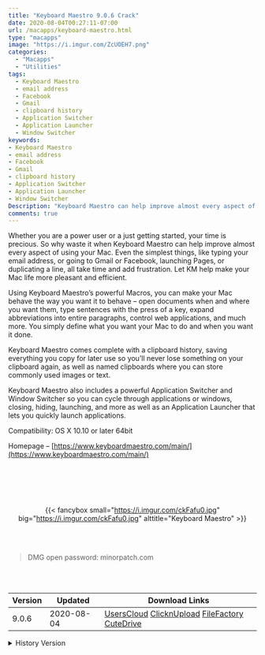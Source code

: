 ```yaml
---
title: "Keyboard Maestro 9.0.6 Crack"
date: 2020-08-04T00:27:11-07:00
url: /macapps/keyboard-maestro.html
type: "macapps"
image: "https://i.imgur.com/ZcUOEH7.png"
categories:
  - "Macapps"
  - "Utilities"
tags:
  - Keyboard Maestro
  - email address
  - Facebook
  - Gmail
  - clipboard history
  - Application Switcher
  - Application Launcher
  - Window Switcher
keywords:
- Keyboard Maestro
- email address
- Facebook
- Gmail
- clipboard history
- Application Switcher
- Application Launcher
- Window Switcher
Description: "Keyboard Maestro can help improve almost every aspect of using your Mac. Even the simplest things, like typing your email address, or going to Gmail or Facebook, launching Pages, or duplicating a line, all take time and add frustration"
comments: true
---
```


Whether you are a power user or a just getting started, your time is precious. So why waste it when Keyboard Maestro can help improve almost every aspect of using your Mac. Even the simplest things, like typing your email address, or going to Gmail or Facebook, launching Pages, or duplicating a line, all take time and add frustration. Let KM help make your Mac life more pleasant and efficient.

Using Keyboard Maestro’s powerful Macros, you can make your Mac behave the way you want it to behave – open documents when and where you want them, type sentences with the press of a key, expand abbreviations into entire paragraphs, control web applications, and much more. You simply define what you want your Mac to do and when you want it done.

Keyboard Maestro comes complete with a clipboard history, saving everything you copy for later use so you’ll never lose something on your clipboard again, as well as named clipboards where you can store commonly used images or text.



Keyboard Maestro also includes a powerful Application Switcher and Window Switcher so you can cycle through applications or windows, closing, hiding, launching, and more as well as an Application Launcher that lets you quickly launch applications.



Compatibility: OS X 10.10 or later 64bit



Homepage – [https://www.keyboardmaestro.com/main/](https://www.keyboardmaestro.com/main/)


<br/>
<br/>
<script async src="https://pagead2.googlesyndication.com/pagead/js/adsbygoogle.js"></script>
<ins class="adsbygoogle"
     style="display:block; text-align:center;"
     data-ad-layout="in-article"
     data-ad-format="fluid"
     data-ad-client="ca-pub-8746275014476192"
     data-ad-slot="5144997159"></ins>
<script>
     (adsbygoogle = window.adsbygoogle || []).push({});
</script>
<br/>
<br/>


<center>

{{< fancybox small="https://i.imgur.com/ckFafu0.jpg" big="https://i.imgur.com/ckFafu0.jpg" alttitle="Keyboard Maestro" >}}

</center>

<br/>
<br/>


> DMG open password: minorpatch.com

<br/>

<br/>
<div id="history_version" class="history_version">

| Version | Updated | Download Links |
| ---- | ---- | ---- |
| 9.0.6 | 2020-08-04 | [UsersCloud](https://ouo.io/XoUWgiI)   [ClicknUpload](https://ouo.io/IvP7zE)   [FileFactory](https://ouo.io/4veDpa)   [CuteDrive](https://ouo.io/z2Q8dg) |
<details>
<summary>History Version</summary>

| Version | Updated | Download Links |
| ---- | ---- | ---- |
| 9.0.5 | 2020-02-27 | [UsersCloud](https://ouo.io/Rff3MK)   [ClicknUpload](https://ouo.io/z7P4cB)   [FileFactory](https://ouo.io/cXfLWY)   [CuteDrive](https://ouo.io/AYBbpg) |
</details>

</div>
